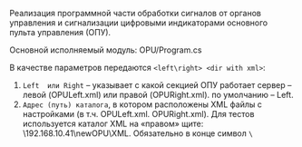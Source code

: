 Реализация программной части обработки сигналов от органов управления и сигнализации цифровыми индикаторами основного пульта управления (ОПУ).

Основной исполняемый модуль: OPU/Program.cs

В качестве параметров передаются `<left\right> <dir with xml>`:
1.	`Left  или Right` – указывает с какой секцией ОПУ работает сервер – левой (OPULeft.xml) или правой (OPURight.xml). по умолчанию – Left.
2.	`Адрес (путь) каталога`, в котором расположены XML файлы с настройками (в т.ч. OPULeft.xml. OPURight.xml). Для тестов используется каталог XML на «правом» щите: \\192.168.10.41\newOPU\XML\. 
Обязательно в конце символ `\`
